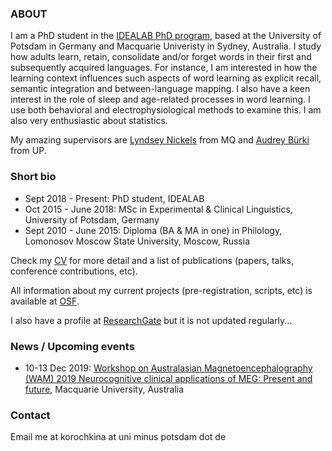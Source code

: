 ### ABOUT

I am a PhD student in the [IDEALAB PhD program](https://phd-idealab.com/), based at the University of Potsdam in Germany and Macquarie Univeristy in Sydney, Australia. I study how adults learn, retain, consolidate and/or forget words in their first and subsequently acquired languages. For instance, I am interested in how the learning context influences such aspects of word learning as explicit recall, semantic integration and between-language mapping. I also have a keen interest in the role of sleep and age-related processes in word learning. I use both behavioral and electrophysiological methods to examine this. I am also very enthusiastic about statistics.

My amazing supervisors are [Lyndsey Nickels](https://researchers.mq.edu.au/en/persons/lyndsey-nickels) from MQ and [Audrey Bürki](https://www.uni-potsdam.de/en/ling/staff-list/audreybuerki.html) from UP.

### Short bio

* Sept 2018 - Present: PhD student, IDEALAB
* Oct 2015 - June 2018: MSc in Experimental & Clinical Linguistics, University of Potsdam, Germany
* Sept 2010 - June 2015: Diploma (BA & MA in one) in Philology, Lomonosov Moscow State University, Moscow, Russia

Check my [CV](CVacademic.pdf) for more detail and a list of publications (papers, talks, conference contributions, etc).

All information about my current projects (pre-registration, scripts, etc) is available at [OSF](https://osf.io/zf8px/).

I also have a profile at [ResearchGate](https://www.researchgate.net/profile/Maria_Korochkina) but it is not updated regularly...

### News / Upcoming events

* 10-13 Dec 2019: [Workshop on Australasian Magnetoencephalography (WAM) 2019 Neurocognitive clinical applications of MEG: Present and future](https://www.mq.edu.au/about/about-the-university/faculties-and-departments/faculty-of-human-sciences/departments-and-centres/department-of-cognitive-science/news-and-events/events/events2/workshop-on-australasian-magnetoencephalography-wam-2019-neurocognitive-clinical-applications-of-meg-present-and-future), Macquarie University, Australia

### Contact

Email me at korochkina at uni minus potsdam dot de
